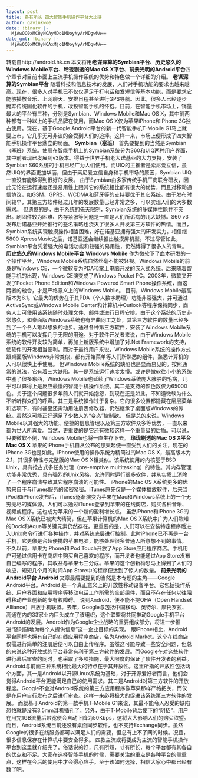 ```yaml
---
layout: post
title: 各有所长 四大智能手机操作平台大比拼
author: gavinkwoe
date: !binary |-
  MjAwOC0xMC0yNCAyMDo1MDoyNyArMDgwMA==
date_gmt: !binary |-
  MjAwOC0xMC0yNCAxMjo1MDoyNyArMDgwMA==
---
```

转载自http://android.hk.cn
本文将用<strong>老谋深算的Symbian平台</strong>、<strong>历史悠久的Windows Mobile平台</strong>、<strong>玲珑剔透的Mac OS X平台</strong>、<strong>前景光明的Android平台</strong>四个章节对目前市面上主流手机操作系统的优势和特色做一个详细的介绍。
       <strong>老谋深算的Symbian平台</strong>
       随着科技和信息技术的发展，人们对手机功能的要求也越来越高。现在，很多人对手机已不仅仅满足于打电话和发短信等基本功能，而是要求它能够播放音乐、上网聊天、安排日程甚至进行GPS导航。因此，很多人已经逐步抛弃传统固化软件的手机，改投智能手机的怀抱。目前，在智能手机市场上，销量最大的平台有三种，分别是Symbian、Windows Mobile和Mac OS X，其中前两种都有一种以上的手机品牌在使用，而Mac OS X仅为苹果iPhone和iPhone 3G独占使用。现在，基于Google Android平台的新一代智能手机T-Mobile G1马上就要上市，它几乎无可非议的会受到人们的追捧。这样一来，市场上便形成了四大智能手机操作平台鼎立的局面。
       <strong>Symbian（塞班）</strong>
       首先要提到的当然是Symbian（塞班）系统。使用在智能手机上的Symbian系统分为S60和UIQ两种用户界面，其中前者现已发展到v3版本。得益于世界手机老大诺基亚的大力支持，安装了Symbian S60系统的手机已经广为人们使用。而UIQ的主推者是索尼爱立信，虽然UIQ的界面更加华丽，但由于索尼爱立信自身和手机市场的原因，Symbian UIQ一直没有能够得到很好的发展。
       由于Symbian由多家传统手机厂商联合研发，因此无论在运行速度还是易用性上跟其它的系统相比都有很大的优势，而且对移动通信协议，如GSM、GPRS、WCDMA和蓝牙等的支持要优于其它系统。由于发布时间较早，其第三方软件经过几年的发展数量已经非常之多，可以实现人们的大多数需求。
       但遗憾的是，由于系统的先天限制，Symbian系统的多媒体性能并不突出。刷固件较为困难、内存紧张等问题是一直是人们所诟病的几大缺憾。S60 v3发布后诺基亚开始推行的签名策略也浇灭了很多人开发第三方软件的热情。而且，Symbian系统实现触摸操作相当困难，好在诺基亚拥有强大的研发实力。相信继5800 XpressMusic之后，诺基亚还会继续推出触摸屏机型。不过尽管如此，Symbian平台凭着强大的电话功能和较强的易用性，仍然博得了很多人的青睐。
       <strong>历史悠久的Windows Mobile平台</strong>
       <strong>Windows Mobile</strong>
       作为微软下了血本研发的一个操作平台，Windows Mobile系统自然丝毫不能被轻视。Windows Mobile的前身是Windows CE，一个微软专为PDA和掌上电脑开发的嵌入式系统。后来随着智能手机的出现，Windows CE演变成了Windows Pocket PC。2003年，微软又开发了Pocket Phone Edition和Windows Powered Smart Phone操作系统，而这两者的融合，才是严格意义上的Windows Mobile。
       目前，Windows Mobile最高版本为6.1。它最大的优势在于其PDA（个人数字助理）功能非常强大，并可通过ActiveSync或Windows Mobile Center和计算机中Outlook等程序保持同步，商务人士可使用该系统随时处理文件、邮件或进行日程安排。由于这个系统的历史非常悠久，和桌面版Windows系统也有异曲同工之处，其第三方软件的数量已经多到了一个令人难以想象的地步。通过各种第三方软件，安装了Windows Mobile系统的手机可以发挥几乎无限的用途。对于软件开发者来说，由于Windows Mobile系统的软件开发较为简单，再加上新版系统中增加了对.Net Framework的支持，使软件的开发相当便利。而对于最终用户来说，Windows Mobile系统的操作方式跟桌面版Windows非常类似，都有开始菜单等人们所熟悉的组件，熟悉计算机的人可以很快上手使用。
       但Windows Mobile系统的缺陷也是显而易见的。按照通常的说法，它有着三大缺陷。其一是系统运行速度太慢。或许是微软往小小的系统中塞了很多东西，Windows Mobile也延续了Windows系统庞大臃肿的毛病，几乎可以算得上是反应最慢的智能手机操作系统。其二是支持的颜色数仅为65000色。关于这个问题很多年前人们就开始抱怨，到现在还是如此。不知道微软为什么不听听群众们的呼声。其三是系统操作过于复杂。它的很多设置都隐藏在层层菜单和选项下，有时甚至还需动用注册表修改器，仍然继承了桌面版Windows的传统。虽然这可能正好满足了少数人的“变态”控制欲。
       但是总的来说，Windows Mobile以其强大的功能、便捷的信息管理以及第三方软件众多等优势，一直以来都为世人所喜爱。当然，更重要的是它还有微软这样一个重量级的后盾。可以说，只要微软不倒，Windows Mobile也将一直生存下去。
       <strong>玲珑剔透的Mac OS X平台</strong>
       <strong>Mac OS X</strong>
       苹果的iPhone手机自从公布的那天起便一直受到人们的关注，现在的iPhone 3G也是如此。iPhone使用的操作系统为精简过的Mac OS X，最高版本为2.1，其很多特性与完整版的Mac OS X相类似。该系统使用的内核基于BSD Unix，具有抢占式多任务处理（pre-emptive multitasking）的特性。其内存管理功能非常优秀，具有强烈的Unix风格，允许同时运行很多软件，并从实质上消除了一个程序崩溃导致其它程序崩溃的可能性。
       iPhone的Mac OS X系统更多的优势来自于与iTunes服务的紧密紧密。iTunes原先仅是一个媒体播放软件，后来当iPod和iPhone发布后，iTunes逐渐演变为苹果在Mac和Windows系统上的一个无穷无尽的媒体源。人们可以通过iTunes登录到苹果的在线商店，购买各种音乐、视频或程序。这也成为苹果的一个新的盈利增长点。
       虽然iPhone和iPhone 3G的Mac OS X系统已被大大精简，但在苹果计算机的Mac OS X系统中广为人们熟知的Dock和Aqua等关键元素仍然存在。更重要的是，人们可以在安装特定程序后进入Unix命令行进行各种操作，并对系统底层进行控制。此时iPhone已不再是一台手机，它更像是台超便携的苹果电脑，能够处理很多普通人所意想不到的事情。
       不久以前，苹果为iPhone和iPod Touch开放了App Store应用程序商店。手机用户可通过信用卡在商店中购买自己喜欢的程序，而开发者也能通过App Store发布自己编写的程序，其收益与苹果七三分成。苹果的这个创新构思马上得到了人们的响应，短短几个月的时间App Store中的程序便达到了惊人的数量。
       <strong>前景光明的Android平台</strong>
       <strong>Android</strong>
       文章最后要提到的当然是本专题的主角&mdash;&mdash;Google Android平台。Android 是一个真正意义上的开放性移动设备平台。它包括操作系统、用户界面和应用程序等移动电话工作所需的全部组件，而且不存在任何以往阻碍移动产业创新的专有权障碍。
       说到Android，便不能不提OHA（Open Handset Alliance）开放手机联盟。去年，Google与包括中国移动、英特尔、摩托罗拉、高通在内的33家业内巨头成立了该组织，这个联盟将共同推动Google手机平台Android的发展。Android作为Google企业战略的重要组成部分，将进一步推进“随时随地为每个人提供信息”这一企业目标的实现。
       跟iPhone相比，Android平台同样也拥有自己的在线应用程序商店，名为Android Market。这个在线商店仅需进行简单的注册后便可以自由上传程序。虽然这可能导致一些安全问题，但总的来说这种开放式的平台非常有利于第三方软件的发展。而Google在对这些软件进行幕后审查的同时，也采取了多项措施，最大限度的保证了软件开发者的利益。
       Android与前面三种系统相比最大的特点在于其开放性。这里所指的开放性包括两个方面，其一是Android以开源Linux系统为基础，对于开源爱好者而言，他们会觉得Android平台更能满足自己的使用需求。其二是Android对第三方软件的开放程度。Google不会对Android系统的第三方应用程序像苹果那样严格把关，而仅是在用户自行发布之后进行审查。这样一来必将极大的促进该系统第三方软件的发展。
       而就基于Android的第一款手机T-Mobile G1来说，其最不能令人忍受的缺陷恐怕就是没有3.5mm耳机插孔了。另外，由于T-Mobile背后使下的“阴招”，用户在用完1GB流量后带宽便会自动下降为50Kbps，这将大大影响人们的购买欲望。而且，Android系统目前还没有桌面同步软件，也不支持Exchange同步。虽然Google的很多在线服务都可以满足人们的需要，但总有上不了网的时候。况且，很多信息保存在计算机中要安全得多。
       四款主流或将要成为主流的智能手机操作平台到这里就介绍完了。俗话说的好，尺有所短，寸有所长，每个平台都有其各自的优点和不足。大家在选择智能手机的时候，需要关注的重点是各种平台的侧重点，这样在今后的使用中才会得心应手。至于该如何选择，相信大家心中都已经有数了吧。
